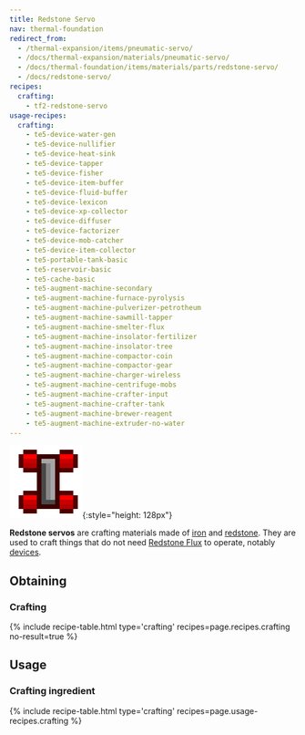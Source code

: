 ```yaml
---
title: Redstone Servo
nav: thermal-foundation
redirect_from:
  - /thermal-expansion/items/pneumatic-servo/
  - /docs/thermal-expansion/materials/pneumatic-servo/
  - /docs/thermal-foundation/items/materials/parts/redstone-servo/
  - /docs/redstone-servo/
recipes:
  crafting:
    - tf2-redstone-servo
usage-recipes:
  crafting:
    - te5-device-water-gen
    - te5-device-nullifier
    - te5-device-heat-sink
    - te5-device-tapper
    - te5-device-fisher
    - te5-device-item-buffer
    - te5-device-fluid-buffer
    - te5-device-lexicon
    - te5-device-xp-collector
    - te5-device-diffuser
    - te5-device-factorizer
    - te5-device-mob-catcher
    - te5-device-item-collector
    - te5-portable-tank-basic
    - te5-reservoir-basic
    - te5-cache-basic
    - te5-augment-machine-secondary
    - te5-augment-machine-furnace-pyrolysis
    - te5-augment-machine-pulverizer-petrotheum
    - te5-augment-machine-sawmill-tapper
    - te5-augment-machine-smelter-flux
    - te5-augment-machine-insolator-fertilizer
    - te5-augment-machine-insolator-tree
    - te5-augment-machine-compactor-coin
    - te5-augment-machine-compactor-gear
    - te5-augment-machine-charger-wireless
    - te5-augment-machine-centrifuge-mobs
    - te5-augment-machine-crafter-input
    - te5-augment-machine-crafter-tank
    - te5-augment-machine-brewer-reagent
    - te5-augment-machine-extruder-no-water
---
```


![Redstone servo](/assets/images/thermal-foundation/redstone-servo.png){:style="height: 128px"}


**Redstone servos** are crafting materials made of
[iron](https://minecraft.gamepedia.com/Iron_Ingot) and
[redstone](https://minecraft.gamepedia.com/Redstone). They are used to craft
things that do not need [Redstone Flux](/docs/redstone-flux/) to operate,
notably [devices](/docs/thermal-expansion/devices/).


Obtaining
---------

### Crafting
{% include recipe-table.html type='crafting' recipes=page.recipes.crafting no-result=true %}


Usage
-----

### Crafting ingredient
{% include recipe-table.html type='crafting' recipes=page.usage-recipes.crafting %}
